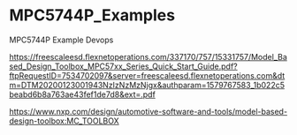 # MPC5744P_Examples
MPC5744P Example Devops

https://freescaleesd.flexnetoperations.com/337170/757/15331757/Model_Based_Design_Toolbox_MPC57xx_Series_Quick_Start_Guide.pdf?ftpRequestID=7534702097&server=freescaleesd.flexnetoperations.com&dtm=DTM20200123001943NzIzNzMzNjgx&authparam=1579767583_1b022c5beabd6b8a763ae43fef1de7d8&ext=.pdf

https://www.nxp.com/design/automotive-software-and-tools/model-based-design-toolbox:MC_TOOLBOX
